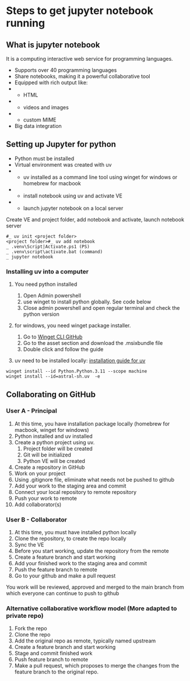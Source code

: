 # Steps to get jupyter notebook running

## What is jupyter notebook
It is a computing interactive web service for programming languages.

- Supports over 40 programming languages
- Share notebooks, making it a powerful collaborative tool
- Equipped with rich output like:
- - HTML
- - videos and images
- - custom MIME
- Big data integration

## Setting up Jupyter for python
- Python must be installed
- Virtual environment was created with uv
- - uv installed as a command line tool using winget for windows or homebrew for macbook
- - install notebook using uv and activate VE
- - launch jupyter notebook on a local server

Create VE and project folder, add notebook and activate, launch notebook server

```
#_ uv init <project folder>
<project folder>#_ uv add notebook
_ .venv\Script|Activate.ps1 (PS)
_ .venv\script\activate.bat (command)
_ jupyter notebook
```

### Installing uv into a computer
1. You need python installed
    1. Open Admin powershell
    2. use winget to install python globally. See code below
    3. Close admin powershell and open regular terminal and check the python version
2. for windows, you need winget package installer. 
    1. Go to [Winget CLI GitHub](https://github.com/microsoft/winget-cli/releases/latest)
    2. Go to the asset section and download the .msixbundle file
    3. Double click and follow the guide

3. uv need to be installed locally: [installation guide for uv](https://docs.astral.sh/uv/getting-started/installation/)

```
winget install --id Python.Python.3.11 --scope machine
winget install --id=astral-sh.uv  -e
```

## Collaborating on GitHub
### User A - Principal 
1. At this time, you have installation package locally (homebrew for macbook, winget for windows)
2. Python installed and uv installed
3. Create a python project using uv.
    1. Project folder will be created
    2. Git will be initialized
    3. Python VE will be created
4. Create a repository in GitHub
5. Work on your project
6. Using .gitignore file, eliminate what needs not be pushed to github
7. Add your work to the staging area and commit
8. Connect your local repository to remote repository
9. Push your work to remote
10. Add collaborator(s)

### User B - Collaborator
1. At this time, you must have installed python locally
2. Clone the repository, to create the repo locally
3. Sync the VE
4. Before you start working, update the repository from the remote
5. Create a feature branch and start working
6. Add your finished work to the staging area and commit
7. Push the feature branch to remote
8. Go to your github and make a pull request 

You work will be reviewed, approved and merged to the main branch from which everyone can continue to push to github

### Alternative collaborative workflow model (More adapted to private repo)
1. Fork the repo
2. Clone the repo
3. Add the original repo as remote, typically named upstream
4. Create a feature branch and start working
5. Stage and commit finished work
6. Push feature branch to remote
7. Make a pull request, which proposes to merge the changes from the feature branch to the original repo.

